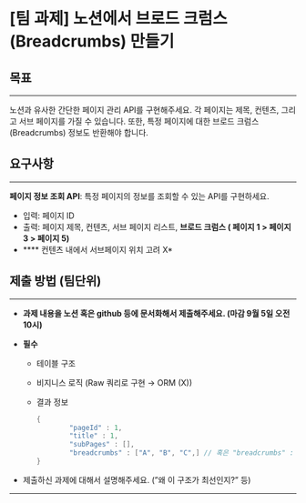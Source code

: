 # [팀 과제] 노션에서 브로드 크럼스(Breadcrumbs) 만들기

## 목표

---

노션과 유사한 간단한 페이지 관리 API를 구현해주세요. 각 페이지는 제목, 컨텐츠, 그리고 서브 페이지를 가질 수 있습니다. 또한, 특정 페이지에 대한 브로드 크럼스(Breadcrumbs) 정보도 반환해야 합니다.

## 요구사항

---

**페이지 정보 조회 API**: 특정 페이지의 정보를 조회할 수 있는 API를 구현하세요.

- 입력: 페이지 ID
- 출력: 페이지 제목, 컨텐츠, 서브 페이지 리스트, **브로드 크럼스 ( 페이지 1 > 페이지 3 > 페이지 5)**
- **** 컨텐츠 내에서 서브페이지 위치 고려  X*

## 제출 방법 (팀단위)

---

- **과제 내용을 노션 혹은 github 등에 문서화해서 제출해주세요. (마감 9월 5일 오전 10시)**
- **필수**
    - 테이블 구조
    - 비지니스 로직 (Raw 쿼리로 구현 → ORM (X))
    - 결과  정보
        
        ```java
        {
        		"pageId" : 1,
        		"title" : 1,
        		"subPages" : [],
        		"breadcrumbs" : ["A", "B", "C",] // 혹은 "breadcrumbs" : "A / B / C"
        }
        ```
        
- 제출하신 과제에 대해서 설명해주세요. (”왜 이 구조가 최선인지?” 등)

<hr>
